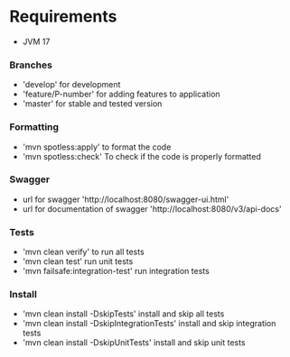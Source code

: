 # Requirements

- JVM 17

### Branches

- 'develop' for development
- 'feature/P-number' for adding features to application
- 'master' for stable and tested version


### Formatting

* 'mvn spotless:apply' to format the code
* 'mvn spotless:check' To check if the code is properly formatted

### Swagger

* url for swagger 'http://localhost:8080/swagger-ui.html'
* url for documentation of swagger 'http://localhost:8080/v3/api-docs'

### Tests
* 'mvn clean verify' to run all tests
* 'mvn clean test' run unit tests
* 'mvn failsafe:integration-test' run integration tests

### Install
* 'mvn clean install -DskipTests' install and skip all tests
* 'mvn clean install -DskipIntegrationTests' install and skip integration tests
* 'mvn clean install -DskipUnitTests' install and skip unit tests
